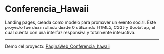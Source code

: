 # Conferencia_Hawaii

Landing pages, creada como modelo para promover un evento social. 
Este proyecto fue desarrollado desde 0 utilizando HTML5, CSS3 y Bootstrap, el cual cuenta con una interfaz responsiva y totalmente interactiva.



------------

Demo del proyecto:
[PáginaWeb_Conferencia_hawaii](http://lihuelm.github.io/Conferencia_Hawaii/ "Sitio_web")
